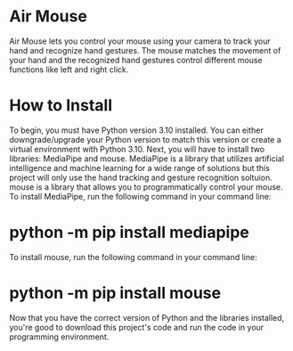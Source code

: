 # Air Mouse
Air Mouse lets you control your mouse using your camera to track your hand and recognize hand gestures. The mouse matches the movement of your hand and the recognized hand gestures control different mouse functions like left and right click.

# How to Install
To begin, you must have Python version 3.10 installed. You can either downgrade/upgrade your Python version to match this version or create a virtual environment with Python 3.10.
Next, you will have to install two libraries: MediaPipe and mouse. MediaPipe is a library that utilizes artificial intelligence and machine learning for a wide range of solutions but this project will only use the hand tracking and gesture recognition soltuion. mouse is a library that allows you to programmatically control your mouse.
To install MediaPipe, run the following command in your command line: 
# python -m pip install mediapipe

To install mouse, run the following command in your command line:
# python -m pip install mouse

Now that you have the correct version of Python and the libraries installed, you're good to download this project's code and run the code in your programming environment.
